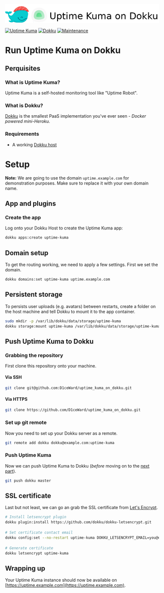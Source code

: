 ![](.github/images/repo_header.png)

[![Uptime Kuma](https://img.shields.io/badge/Uptime_Kuma-1.9.0-blue.svg)](https://github.com/louislam/uptime-kuma/releases/tag/1.9.0)
[![Dokku](https://img.shields.io/badge/Dokku-Repo-blue.svg)](https://github.com/dokku/dokku)
[![Maintenance](https://img.shields.io/badge/Maintained%3F-yes-green.svg)](https://github.com/louislam/uptime-kuma/graphs/commit-activity)

# Run Uptime Kuma on Dokku

## Perquisites

### What is Uptime Kuma?

Uptime Kuma is a self-hosted monitoring tool like "Uptime Robot".

### What is Dokku?

[Dokku](http://dokku.viewdocs.io/dokku/) is the smallest PaaS implementation you've ever seen - _Docker
powered mini-Heroku_.

### Requirements

* A working [Dokku host](http://dokku.viewdocs.io/dokku/getting-started/installation/)

# Setup

**Note:** We are going to use the domain `uptime.example.com` for demonstration purposes. Make sure to
replace it with your own domain name.

## App and plugins

### Create the app

Log onto your Dokku Host to create the Uptime Kuma app:

```bash
dokku apps:create uptime-kuma
```

## Domain setup

To get the routing working, we need to apply a few settings. First we set the domain.

```bash
dokku domains:set uptime-kuma uptime.example.com
```

## Persistent storage

To persists user uploads (e.g. avatars) between restarts, create a folder on the host machine and tell Dokku to mount it to the app container.

```bash
sudo mkdir -p /var/lib/dokku/data/storage/uptime-kuma
dokku storage:mount uptime-kuma /var/lib/dokku/data/storage/uptime-kuma:/app/data
```

## Push Uptime Kuma to Dokku

### Grabbing the repository

First clone this repository onto your machine.

#### Via SSH

```bash
git clone git@github.com:D1ceWard/uptime_kuma_on_dokku.git
```

#### Via HTTPS

```bash
git clone https://github.com/D1ceWard/uptime_kuma_on_dokku.git
```

### Set up git remote

Now you need to set up your Dokku server as a remote.

```bash
git remote add dokku dokku@example.com:uptime-kuma
```

### Push Uptime Kuma

Now we can push Uptime Kuma to Dokku (_before_ moving on to the [next part](#domain-and-ssl-certificate)).

```bash
git push dokku master
```

## SSL certificate

Last but not least, we can go an grab the SSL certificate from [Let's
Encrypt](https://letsencrypt.org/).

```bash
# Install letsencrypt plugin
dokku plugin:install https://github.com/dokku/dokku-letsencrypt.git

# Set certificate contact email
dokku config:set --no-restart uptime-kuma DOKKU_LETSENCRYPT_EMAIL=you@example.com

# Generate certificate
dokku letsencrypt uptime-kuma
```

## Wrapping up

Your Uptime Kuma instance should now be available on [https://uptime.example.com](https://uptime.example.com).
